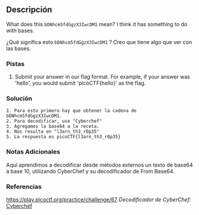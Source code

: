 ## Descripción
What does this `bDNhcm5fdGgzX3IwcDM1` mean? I think it has something to do with bases.

¿Qué significa esto `bDNhcm5fdGgzX3IwcDM1` ? Creo que tiene algo que ver con las bases.
### Pistas
1. Submit your answer in our flag format. For example, if your answer was 'hello', you would submit 'picoCTF{hello}' as the flag.
### Solución
```
1. Para esto primero hay que obtener la cadena de bDNhcm5fdGgzX3IwcDM1.
2. Para decodificar, use "Cyberchef"
3. Agregamos la base64 a la receta.
4. Nos resulta en "l3arn_th3_r0p35"
5. La respuesta es picoCTF{l3arn_th3_r0p35}
```
### Notas Adicionales
Aquí aprendimos a decodificar desde métodos externos un texto de base64 a base 10, utilizando CyberChef y su decodificador de From Base64.
### Referencias
https://play.picoctf.org/practice/challenge/67
*Decodificador de CyberChef:* [Cyberchef](https://gchq.github.io/CyberChef/)